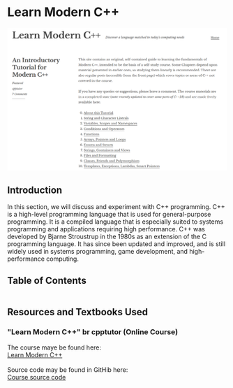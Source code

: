 # Learn Modern C++

![Learn Modern C++](images/learn_modern_CPP_splash.png)

## Introduction
In this section, we will discuss and experiment with C++ programming. C++ is a high-level programming language that is used for general-purpose programming. It is a compiled language that is especially suited to systems programming and applications requiring high performance. C++ was developed by Bjarne Stroustrup in the 1980s as an extension of the C programming language. It has since been updated and improved, and is still widely used in systems programming, game development, and high-performance computing.


## Table of Contents
```{tableofcontents}
```

## Resources and Textbooks Used

### "Learn Modern C++" br cpptutor (Online Course)
The course maye be found here: <br>
[Learn Modern C++](https://learnmoderncpp.com/) <br><br>
Source code may be found in GitHib here: <br>
[Course source code](https://github.com/cpp-tutor/learnmoderncpp-tutorial)